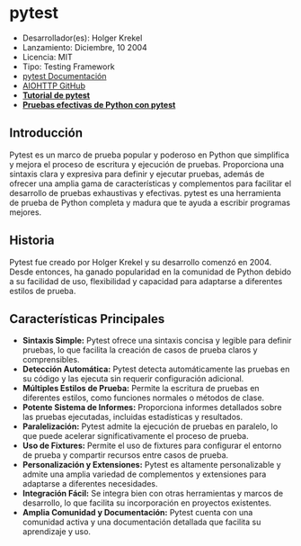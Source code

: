 # pytest

- Desarrollador(es): Holger Krekel
- Lanzamiento: Diciembre, 10 2004
- Licencia: MIT
- Tipo: Testing Framework
- [pytest Documentación](https://docs.pytest.org/)
- [AIOHTTP GitHub](https://github.com/aio-libs/aiohttp)
- **[Tutorial de pytest](https://www.tutorialspoint.com/pytest/index.htm)**
- **[Pruebas efectivas de Python con pytest](https://realpython.com/pytest-python-testing/)**

## Introducción

Pytest es un marco de prueba popular y poderoso en Python que simplifica y mejora el proceso de escritura y ejecución de pruebas. Proporciona una sintaxis clara y expresiva para definir y ejecutar pruebas, además de ofrecer una amplia gama de características y complementos para facilitar el desarrollo de pruebas exhaustivas y efectivas.
pytest es una herramienta de prueba de Python completa y madura que te ayuda a escribir programas mejores.

## Historia

Pytest fue creado por Holger Krekel y su desarrollo comenzó en 2004. Desde entonces, ha ganado popularidad en la comunidad de Python debido a su facilidad de uso, flexibilidad y capacidad para adaptarse a diferentes estilos de prueba.

## Características Principales

- **Sintaxis Simple:** Pytest ofrece una sintaxis concisa y legible para definir pruebas, lo que facilita la creación de casos de prueba claros y comprensibles.
- **Detección Automática:** Pytest detecta automáticamente las pruebas en su código y las ejecuta sin requerir configuración adicional.
- **Múltiples Estilos de Prueba:** Permite la escritura de pruebas en diferentes estilos, como funciones normales o métodos de clase.
- **Potente Sistema de Informes:** Proporciona informes detallados sobre las pruebas ejecutadas, incluidas estadísticas y resultados.
- **Paralelización:** Pytest admite la ejecución de pruebas en paralelo, lo que puede acelerar significativamente el proceso de prueba.
- **Uso de Fixtures:** Permite el uso de fixtures para configurar el entorno de prueba y compartir recursos entre casos de prueba.
- **Personalización y Extensiones:** Pytest es altamente personalizable y admite una amplia variedad de complementos y extensiones para adaptarse a diferentes necesidades.
- **Integración Fácil:** Se integra bien con otras herramientas y marcos de desarrollo, lo que facilita su incorporación en proyectos existentes.
- **Amplia Comunidad y Documentación:** Pytest cuenta con una comunidad activa y una documentación detallada que facilita su aprendizaje y uso.
